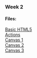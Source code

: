 ### Week 2

#### Files:
[Basic HTML5](simple.html)<br/>
[Actions](action1.html)<br/>
[Canvas 1](canvas.html)<br/>
[Canvas 2](canvas2.html)<br/>
[Canvas 3](canvas3.html)<br/>
